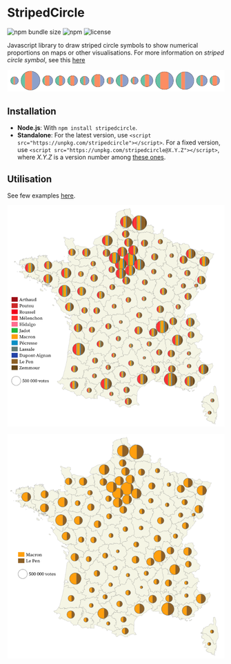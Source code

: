 # StripedCircle

![npm bundle size](https://img.shields.io/bundlephobia/min/stripedcircle) 
![npm](https://img.shields.io/npm/v/stripedcircle)
![license](https://img.shields.io/badge/license-EUPL-success)

Javascript library to draw striped circle symbols to show numerical proportions on maps or other visualisations. For more information on *striped circle symbol*, see this [here](https://observablehq.com/@jgaffuri/striped-circle)

![striped circle symbol](https://raw.githubusercontent.com/jgaffuri/StripedCircle/main/doc/img/stripedcircles.png)

## Installation

- **Node.js**: With ``npm install stripedcircle``.
- **Standalone**: For the latest version, use ``<script src="https://unpkg.com/stripedcircle"></script>``. For a fixed version, use ``<script src="https://unpkg.com/stripedcircle@X.Y.Z"></script>``, where *X.Y.Z* is a version number among [these ones](https://www.npmjs.com/package/stripedcircle?activeTab=versions).

## Utilisation

See few examples [here](https://observablehq.com/collection/@jgaffuri/striped-circles).

[![Election map striped circle](https://raw.githubusercontent.com/jgaffuri/StripedCircle/main/doc/img/carte_tour1.png)](https://observablehq.com/@jgaffuri/election-map?collection=@jgaffuri/striped-circles?collection=@jgaffuri/striped-circles)

[![Election map striped circle](https://raw.githubusercontent.com/jgaffuri/StripedCircle/main/doc/img/carte_tour2.png)](https://observablehq.com/@jgaffuri/election-map-as-striped-circles-2?collection=@jgaffuri/striped-circles)
